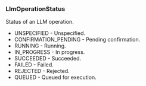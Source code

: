 ### LlmOperationStatus
Status of an LLM operation.

- UNSPECIFIED - Unspecified.
- CONFIRMATION_PENDING - Pending confirmation.
- RUNNING - Running.
- IN_PROGRESS - In progress.
- SUCCEEDED - Succeeded.
- FAILED - Failed.
- REJECTED - Rejected.
- QUEUED - Queued for execution.
